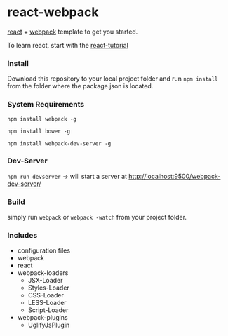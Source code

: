 react-webpack
=============

[react](http://facebook.github.io/react/index.html) + [webpack](https://github.com/webpack/webpack) template to get you started. 

To learn react, start with the [react-tutorial](http://facebook.github.io/react/docs/tutorial.html)


### Install
Download this repository to your local project folder and run
``` npm install ``` from the folder where the package.json is located.


### System Requirements

``` npm install webpack -g ```

``` npm install bower -g ```

``` npm install webpack-dev-server -g ```

### Dev-Server
``` npm run devserver ``` -> will start a server at [http://localhost:9500/webpack-dev-server/](http://localhost:9500/webpack-dev-server/)

### Build
simply run ``` webpack ``` or ``` webpack -watch ``` from your project folder.


### Includes
- configuration files
- webpack
- react
- webpack-loaders
    - JSX-Loader
    - Styles-Loader
    - CSS-Loader
    - LESS-Loader
    - Script-Loader
- webpack-plugins
    - UglifyJsPlugin










